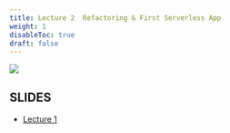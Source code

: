 ```yaml
---
title: Lecture 2  Refactoring & First Serverless App
weight: 1
disableToc: true
draft: false
---
```


![](/ds22/images/corgi_utopia.png)




## SLIDES
- [Lecture 1](https://github.com/saoter/SDS24_MLOps_L1/blob/main//MLOps_Lecture_2_slides.pdf)

